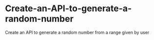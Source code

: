 # Create-an-API-to-generate-a-random-number
Create an API to generate a random number from a range given by user
